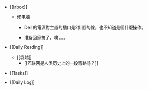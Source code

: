 - [[Inbox]]
	 - 修电脑
		 - Dell 的電源對主辦的插口是2針腳的線，也不知道是個什麼操作。

		 - 准备回家搞了，唉 。。。

- [[Daily Reading]]
	 - [[袁越]]
		 - [[互联网是人类历史上的一段弯路吗？]]

- [[Tasks]]

- [[Daily Log]]
